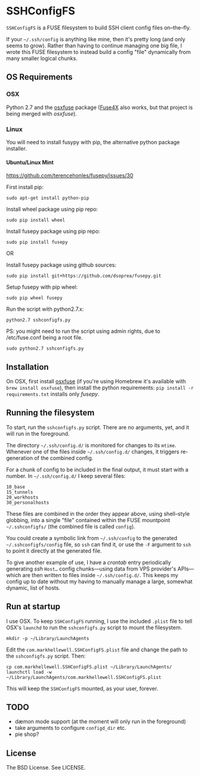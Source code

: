 # SSHConfigFS

`SSHConfigFS` is a FUSE filesystem to build SSH client config files on–the–fly.

If your `~/.ssh/config` is anything like mine, then it's pretty long (and only seems to grow).  Rather than having to continue managing one big file, I wrote this FUSE filesystem to instead build a config "file" dynamically from many smaller logical chunks.

## OS Requirements

### OSX

Python 2.7 and the [osxfuse](https://osxfuse.github.io/) package ([Fuse4X](http://fuse4x.github.com/) also works, but that project is being merged with *osxfuse*).

### Linux

You will need to install fusypy with pip, the alternative python package installer.

#### Ubuntu/Linux Mint
https://github.com/terencehonles/fusepy/issues/30

First install pip:

    sudo apt-get install python-pip

Install wheel package using pip repo:

    sudo pip install wheel

Install fusepy package using pip repo:

    sudo pip install fusepy

OR

Install fusepy package using github sources:

    sudo pip install git+https://github.com/dsoprea/fusepy.git

Setup fusepy with pip wheel:

    sudo pip wheel fusepy

Run the script with python2.7.x:

    python2.7 sshconfigfs.py

PS: you might need to run the script using admin rights, due to /etc/fuse.conf being a root file.

    sudo python2.7 sshconfigfs.py
    

## Installation

On OSX, first install [osxfuse](https://osxfuse.github.io/) (if you're using Homebrew it's available with `brew install osxfuse`), then install the python requirements: `pip install -r requirements.txt` installs only *fusepy*.

## Running the filesystem

To start, run the `sshconfigfs.py` script.  There are no arguments, yet, and it will run in the foreground.

The directory `~/.ssh/config.d/` is monitored for changes to its `mtime`.  Whenever one of the files inside `~/.ssh/config.d/` changes, it triggers re-generation of the combined config. 

For a chunk of config to be included in the final output, it must start with a number.  In `~/.ssh/config.d/` I keep several files:

    10_base
    15_tunnels
    20_workhosts
    30_personalhosts

These files are combined in the order they appear above, using shell–style globbing, into a single "file" contained within the FUSE mountpoint `~/.sshconfigfs/` (the combined file is called `config`).

You could create a symbolic link from `~/.ssh/config` to the generated `~/.sshconfigfs/config` file, so `ssh` can find it, or use the `-F` argument to `ssh` to point it directly at the generated file.

To give another example of use, I have a *crontab* entry periodically generating *ssh* `Host…` config chunks—using data from VPS provider's APIs—which are then written to files inside `~/.ssh/config.d/`.  This keeps my config up to date without my having to manually manage a large, somewhat dynamic, list of hosts.

## Run at startup

I use OSX.  To keep `SSHConfigFS` running, I use the included `.plist` file to tell OSX's `launchd` to run the `sshconfigfs.py` script to mount the filesystem.

    mkdir -p ~/Library/LaunchAgents

Edit the `com.markhellewell.SSHConfigFS.plist` file and change the path to the `sshconfigfs.py` script.  Then:

    cp com.markhellewell.SSHConfigFS.plist ~/Library/LaunchAgents/
    launchctl load -w ~/Library/LaunchAgents/com.markhellewell.SSHConfigFS.plist

This will keep the `SSHConfigFS` mounted, as your user, forever.

## TODO

* dæmon mode support (at the moment will only run in the foreground)
* take arguments to configure `configd_dir` etc.
* pie shop?

## License

The BSD License.  See LICENSE.
